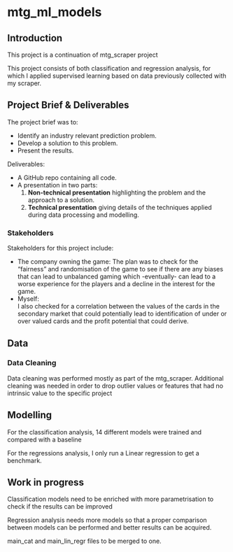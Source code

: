 # mtg_ml_models

## Introduction
This project is a continuation of mtg_scraper project

This project consists of both classification and regression analysis, for which I applied supervised learning based on data previously collected with my scraper. 


## Project Brief & Deliverables

The project brief was to:
* Identify an industry relevant prediction problem.
* Develop a solution to this problem.
* Present the results.

Deliverables:
* A GitHub repo containing all code.
* A presentation in two parts:
    1. **Non-technical presentation** highlighting the problem and the approach to a solution.
    2. **Technical presentation** giving details of the techniques applied during data processing and modelling.


### Stakeholders

Stakeholders for this project include:
- The company owning the game: 
The plan was to check for the “fairness” and randomisation of the game to see if there are any biases that can lead to unbalanced gaming which -eventually- can lead to a worse experience for the players and a decline in the interest for the game.
- Myself:  
I also checked for a correlation between the values of the cards in the secondary market that could potentially lead to identification of under or over valued cards and the profit potential that could derive.


## Data
### Data Cleaning

Data cleaning was performed mostly as part of the mtg_scraper. Additional cleaning was needed in order to drop outlier values or features that had no intrinsic value to the specific project

 

## Modelling

For the classification analysis, 14 different models were trained and compared with a baseline

For the regressions analysis, I only run a Linear regression to get a benchmark.

## Work in progress

Classification models need to be enriched with more parametrisation to check if the results can be improved

Regression analysis needs more models so that a proper comparison between models can be performed and better results can be acquired.

main_cat and main_lin_regr files to be merged to one.
